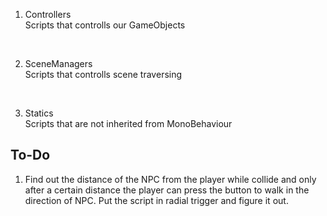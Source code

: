 1. Controllers<br>
Scripts that controlls our GameObjects
<br>

2. SceneManagers<br>
Scripts that controlls scene traversing
<br>

3. Statics <br>
Scripts that are not inherited from MonoBehaviour <br>


## To-Do<br>
1. Find out the distance of the NPC from the player while collide and only after a certain distance the player can press the button to walk in the direction of NPC. Put the script in radial trigger and figure it out.
